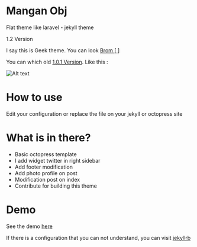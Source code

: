 # Mangan Obj
Flat theme like laravel - jekyll theme

1.2 Version

I say this is Geek theme. You can look [Brom [ ]](https://dikiaap.github.io)

You can which old [1.0.1 Version](https://github.com/manganbiner/mangan-obj/releases/tag/v1.0.1). Like this :

![Alt text](http://i.imgbox.com/HU4xkyAk.jpg)

# How to use

Edit your configuration or replace the file on your jekyll or octopress site

# What is in there?

 * Basic octopress template
 * I add widget twitter in right sidebar
 * Add footer modification
 * Add photo profile on post
 * Modification post on index
 * Contribute for building this theme

# Demo

See the demo [here](https://dikiaap.github.io)

If there is a configuration that you can not understand, you can visit [jekyllrb](http://jekyllrb.com)